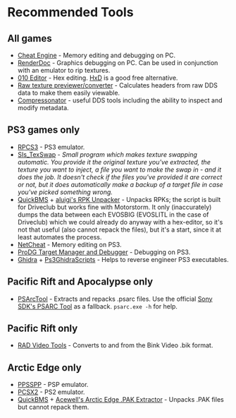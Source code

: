 # Recommended Tools

## All games
- [Cheat Engine](https://www.cheatengine.org) - Memory editing and debugging on PC.
- [RenderDoc](https://renderdoc.org/) - Graphics debugging on PC. Can be used in conjunction with an emulator to rip textures.
- [010 Editor](https://www.sweetscape.com) - Hex editing. [HxD](https://mh-nexus.de) is a good free alternative.
- [Raw texture previewer/converter](https://forum.xentax.com/viewtopic.php?t=16461) - Calculates headers from raw DDS data to make them easily viewable.
- [Compressonator](https://gpuopen.com/compressonator/) - useful DDS tools including the ability to inspect and modify metadata.

## PS3 games only
- [RPCS3](https://rpcs3.net) - PS3 emulator.
- [SIs_TexSwap](https://cdn.discordapp.com/attachments/578652989166845965/963114233921425478/SIs_TexSwap.exe) - *Small program which makes texture swapping automatic. You provide it the original texture you've extracted, the texture you want to inject, a file you want to make the swap in - and it does the job. It doesn't check if the files you've provided it are correct or not, but it does automatically make a backup of a target file in case you've picked something wrong.*
- [QuickBMS](http://aluigi.altervista.org/quickbms.htm) + [aluigi's RPK Unpacker](http://aluigi.org/bms/driveclub.bms) - Unpacks RPKs; the script is built for Driveclub but works fine with Motorstorm. It only (inaccurately) dumps the data between each EVOSBIG (EVOSLITL in the case of Driveclub) which we could already do anyway with a hex-editor, so it's not that useful (also cannot repack the files), but it's a start, since it at least automates the process.
- [NetCheat](http://netcheat.gamehacking.org/ncUpdater/ncUpdateDir.zip) - Memory editing on PS3.
- [ProDG Target Manager and Debugger](http://www.mediafire.com/file/ov227kvod21am8n/ProDG_v4.20.1.exe/file) - Debugging on PS3.
- [Ghidra](https://ghidra-sre.org) + [Ps3GhidraScripts](https://github.com/clienthax/Ps3GhidraScripts) - Helps to reverse engineer PS3 executables.

## Pacific Rift and Apocalypse only
- [PSArcTool](https://github.com/periander/PSArcTool) - Extracts and repacks .psarc files. Use the official [Sony SDK's PSARC Tool](https://disk.yandex.ru/d/iK9rk8jXieqLdw) as a fallback. `psarc.exe -h` for help.

## Pacific Rift only
- [RAD Video Tools](http://www.radgametools.com/bnkdown.htm) - Converts to and from the Bink Video .bik format.

## Arctic Edge only
- [PPSSPP](https://www.ppsspp.org) - PSP emulator.
- [PCSX2](https://pcsx2.net) - PS2 emulator.
- [QuickBMS](http://aluigi.altervista.org/quickbms.htm) + [Acewell's Arctic Edge .PAK Extractor](https://forum.xentax.com/download/file.php?id=15764) - Unpacks .PAK files but cannot repack them.
